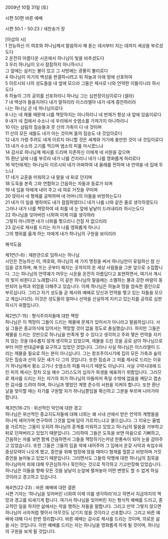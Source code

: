 2009년 10월 31일 (토)

시편 50편 바른 예배



시편 50:1 - 50:23 / 새찬송가  장


[아삽의 시]  
1 전능하신 이 여호와 하나님께서 말씀하사 해 돋는 데서부터 지는 데까지 세상을 부르셨도다   
2 온전히 아름다운 시온에서 하나님이 빛을 비추셨도다   
3 우리 하나님이 오사 잠잠하지 아니하시니  
그 앞에는 삼키는 불이 있고 그 사방에는 광풍이 불리로다   
4 하나님이 자기의 백성을 판결하시려고 위 하늘과 아래 땅에 선포하여   
5 이르시되 나의 성도들을 내 앞에 모으라 그들은 제사로 나와 언약한 이들이니라 하시도다   
6 하늘이 그의 공의를 선포하리니 하나님 그는 심판장이심이로다 (셀라)    
7 내 백성아 들을지어다 내가 말하리라 이스라엘아 내가 네게 증언하리라  
나는 하나님 곧 네 하나님이로다   
8 나는 네 제물 때문에 너를 책망하지는 아니하리니 네 번제가 항상 내 앞에 있음이로다   
9 내가 네 집에서 수소나 네 우리에서 숫염소를 가져가지 아니하리니   
10 이는 삼림의 짐승들과 뭇 산의 가축이 다 내 것이며   
11 산의 모든 새들도 내가 아는 것이며 들의 짐승도 내 것임이로다   
12 내가 가령 주려도 네게 이르지 아니할 것은 세계와 거기에 충만한 것이 내 것임이로다   
13 내가 수소의 고기를 먹으며 염소의 피를 마시겠느냐   
14 감사로 하나님께 제사를 드리며 지존하신 이에게 네 서원을 갚으며   
15 환난 날에 나를 부르라 내가 너를 건지리니 네가 나를 영화롭게 하리로다    
16 악인에게는 하나님이 이르시되 네가 어찌하여 내 율례를 전하며 내 언약을 네 입에 두느냐   
17 네가 교훈을 미워하고 내 말을 네 뒤로 던지며   
18 도둑을 본즉 그와 연합하고 간음하는 자들과 동료가 되며   
19 네 입을 악에게 내어 주고 네 혀로 거짓을 꾸미며   
20 앉아서 네 형제를 공박하며 네 어머니의 아들을 비방하는도다   
21 네가 이 일을 행하여도 내가 잠잠하였더니 네가 나를 너와 같은 줄로 생각하였도다   
그러나 내가 너를 책망하여 네 죄를 네 눈 앞에 낱낱이 드러내리라 하시는도다    
22 하나님을 잊어버린 너희여 이제 이를 생각하라   
그렇지 아니하면 내가 너희를 찢으리니 건질 자 없으리라   
23 감사로 제사를 드리는 자가 나를 영화롭게 하나니   
그의 행위를 옳게 하는 자에게 내가 하나님의 구원을 보이리라

해석도움





제1연(1-6) : 재판관으로 임하시는 하나님  
시인은 전능하신 이, 여호와, 하나님의 세 가지 명칭을 써서 하나님만이 유일하신 참 신임을 강조하며, 해 뜨는 곳부터 해지는 곳까지의 온 세상 사람들을 그분 앞으로 소집합니다. 그는 하나님의 언약궤가 머무는 시온을 온전히 아름답다고 표현하면서, 여기서 계시의 빛이 비췬다고 노래합니다. 이 같은 하나님의 말씀에는 소멸하는 불과 강한 바람이 동반되어 능력과 위엄을 더해주고 있습니다. 이제 하나님은 하늘과 땅을 엄숙한 증인으로 부르십니다. 그리고 자기 성도들 곧 제사와 예배로 당신과 언약을 맺고 있는 자들을 모으고 계십니다(5). 이것은 성도들이 얼마나 선약을 신실하게 지키고 있는지를 공의로 심판하시기 위함입니다.   

제2연(7-15) : 형식주의자들에 대한 책망  
하나님은 이 책망이 그들이 드리는 제물에 문제가 있어서가 아니라고 말씀하십니다. 사실 그들은 종교의식에 있어서는 책망할 것이 없을 정도로 충실했습니다. 하지만 그들은 제물을 드리는 것만으로 하나님을 만족게 할 수 있다고 생각하고 주와 맺은 언약을 지키지 않는 것을 대수롭지 않게 생각하고 있었으며, 재물을 드린 것을 공로 삼아 하나님으로부터 어떤 반대급부를 요구하고 있었던 것입니다. 그러나 사실 하나님은 이스라엘이 드리는 제물을 필요로 하는 분이 아니십니다. 그는 창조주이시기에 집의 모든 가축과 숲의 모든 짐승과 산의 모든 새가 다 그의 것입니다. 또한 짐승과 그 피를 제사로 드리는 이유가 하나님께서 황소 고기나 숫염소의 피를 마시기 때문도 아닙니다. 사실 구약시대에 드린 피의 제사는 장차 오실 예수 그리스도의 십자가 희생을 예표하기 위함입니다. 그러므로 제사를 드리는 자는 자기의 죄가 하나님의 아들마저 죽일 수밖에 없음을 깨닫고 겸손한 감사를 드려야 하며, 하나님과 맺었던 계명 준수의 서원을 지켜야 합니다. 또한 환난날을 맞이할 때는 자기를 구원할 자가 하나님뿐임을 확신하고 그분을 부르며 나아가야 합니다.    

제3연(16-21) : 위선적인 악인에 대한 경고  
하나님은 위선적인 종교지도자들에 대해 너희는 왜 시내 산에서 받은 언약의 계명들을 하나씩 세어가며 연구하여 그것을 입에 담아 가르치느냐고 물으십니다. 그 이유는 율법을 가르치는 그들이 오히려 하나님의 훈계를 미워하고 있었고 하나님의 말씀을 거부하고 뒤로 던져버리고 있었기 때문입니다. 그리하여 그들은 도둑을 보면 마음으로 기뻐하고, 간음하는 자를 보면 함께 간음하면서 그들을 책망하기는커녕 한통속이 되어 눈을 감아주고 있었습니다. 또한 그들은 그들의 입을 악에 내어주어 그 입에서 온갖 사악과 속임수와 중상모략이 나오게 했고, 증언을 위해 법정에 앉을 때마다 형제를 헐뜯고 비방하며 거짓 증언을 늘어놓고 있었기 때문입니다. 그러면서도 그들의 악행에 대한 하나님의 침묵을 하나님마저 죄에 대해 무관심하거나 묵인하는 것으로 착각하고 기고만장해 있었습니다. 하나님은 이들을 향해 모든 것을 낱낱이 눈앞에 펼쳐놓아 어떤 변명도 할 수 없게 하실 것이라고 경고하고 있습니다.     

제4연(22-23) : 바른 예배에 대한 결론  
시편 기자는 ‘하나님을 잊어버린 너희여 이제 이를 생각하라’라고 하면서 지금까지의 책망과 경고를 되새기게 합니다. 여기서 하나님을 잊어버린 자는 형식적 예배를 드리고, 종교적인 일을 하지만 삶에서는 악을 행하는 자들을 말합니다. 그리고 만약 그렇지 않으면 하나님이 사자처럼 찢어서 아무것도 남기지 않을 것이라고 선포합니다. 그리고 바른 예배에 대해 다시 한번 정리합니다. 바른 예배는 감사로 제사를 드리는 것이며, 의로운 삶을 사는 것입니다. 이런 예배를 드리는 자는 하나님을 영화롭게 하게 될 것이며, 하나님의 구원을 보게 될 것입니다.
